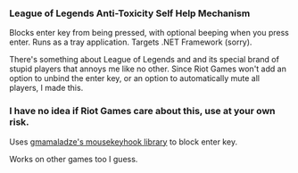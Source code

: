 ### League of Legends Anti-Toxicity Self Help Mechanism
Blocks enter key from being pressed, with optional beeping when you press enter. Runs as a tray application. Targets .NET Framework (sorry).

There's something about League of Legends and and its special brand of stupid players that annoys me like no other. Since Riot Games won't add an option to unbind the enter key, or an option to automatically mute all players, I made this.

### I have no idea if Riot Games care about this, use at your own risk.

Uses [gmamaladze's mousekeyhook library](https://github.com/gmamaladze/globalmousekeyhookhttps://github.com/gmamaladze/globalmousekeyhook) to block enter key.

Works on other games too I guess.
